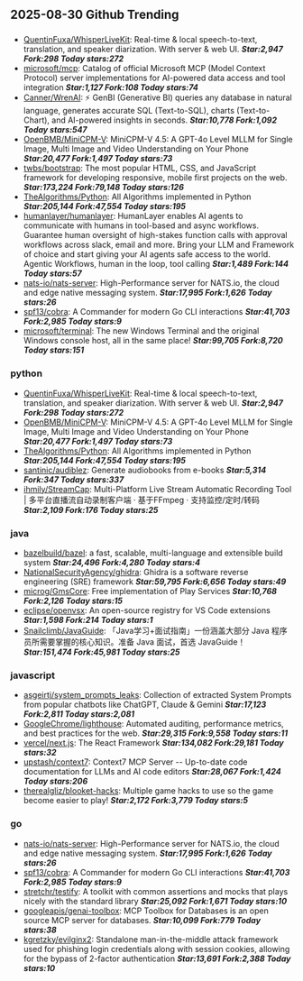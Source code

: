 ## 2025-08-30 Github Trending

### 
* [QuentinFuxa/WhisperLiveKit](https://github.com/QuentinFuxa/WhisperLiveKit): Real-time & local speech-to-text, translation, and speaker diarization. With server & web UI. ***Star:2,947 Fork:298 Today stars:272***
* [microsoft/mcp](https://github.com/microsoft/mcp): Catalog of official Microsoft MCP (Model Context Protocol) server implementations for AI-powered data access and tool integration ***Star:1,127 Fork:108 Today stars:74***
* [Canner/WrenAI](https://github.com/Canner/WrenAI): ⚡️ GenBI (Generative BI) queries any database in natural language, generates accurate SQL (Text-to-SQL), charts (Text-to-Chart), and AI-powered insights in seconds. ***Star:10,778 Fork:1,092 Today stars:547***
* [OpenBMB/MiniCPM-V](https://github.com/OpenBMB/MiniCPM-V): MiniCPM-V 4.5: A GPT-4o Level MLLM for Single Image, Multi Image and Video Understanding on Your Phone ***Star:20,477 Fork:1,497 Today stars:73***
* [twbs/bootstrap](https://github.com/twbs/bootstrap): The most popular HTML, CSS, and JavaScript framework for developing responsive, mobile first projects on the web. ***Star:173,224 Fork:79,148 Today stars:126***
* [TheAlgorithms/Python](https://github.com/TheAlgorithms/Python): All Algorithms implemented in Python ***Star:205,144 Fork:47,554 Today stars:195***
* [humanlayer/humanlayer](https://github.com/humanlayer/humanlayer): HumanLayer enables AI agents to communicate with humans in tool-based and async workflows. Guarantee human oversight of high-stakes function calls with approval workflows across slack, email and more. Bring your LLM and Framework of choice and start giving your AI agents safe access to the world. Agentic Workflows, human in the loop, tool calling ***Star:1,489 Fork:144 Today stars:57***
* [nats-io/nats-server](https://github.com/nats-io/nats-server): High-Performance server for NATS.io, the cloud and edge native messaging system. ***Star:17,995 Fork:1,626 Today stars:26***
* [spf13/cobra](https://github.com/spf13/cobra): A Commander for modern Go CLI interactions ***Star:41,703 Fork:2,985 Today stars:9***
* [microsoft/terminal](https://github.com/microsoft/terminal): The new Windows Terminal and the original Windows console host, all in the same place! ***Star:99,705 Fork:8,720 Today stars:151***

### python
* [QuentinFuxa/WhisperLiveKit](https://github.com/QuentinFuxa/WhisperLiveKit): Real-time & local speech-to-text, translation, and speaker diarization. With server & web UI. ***Star:2,947 Fork:298 Today stars:272***
* [OpenBMB/MiniCPM-V](https://github.com/OpenBMB/MiniCPM-V): MiniCPM-V 4.5: A GPT-4o Level MLLM for Single Image, Multi Image and Video Understanding on Your Phone ***Star:20,477 Fork:1,497 Today stars:73***
* [TheAlgorithms/Python](https://github.com/TheAlgorithms/Python): All Algorithms implemented in Python ***Star:205,144 Fork:47,554 Today stars:195***
* [santinic/audiblez](https://github.com/santinic/audiblez): Generate audiobooks from e-books ***Star:5,314 Fork:347 Today stars:337***
* [ihmily/StreamCap](https://github.com/ihmily/StreamCap): Multi-Platform Live Stream Automatic Recording Tool | 多平台直播流自动录制客户端 · 基于FFmpeg · 支持监控/定时/转码 ***Star:2,109 Fork:176 Today stars:25***

### java
* [bazelbuild/bazel](https://github.com/bazelbuild/bazel): a fast, scalable, multi-language and extensible build system ***Star:24,496 Fork:4,280 Today stars:4***
* [NationalSecurityAgency/ghidra](https://github.com/NationalSecurityAgency/ghidra): Ghidra is a software reverse engineering (SRE) framework ***Star:59,795 Fork:6,656 Today stars:49***
* [microg/GmsCore](https://github.com/microg/GmsCore): Free implementation of Play Services ***Star:10,768 Fork:2,126 Today stars:15***
* [eclipse/openvsx](https://github.com/eclipse/openvsx): An open-source registry for VS Code extensions ***Star:1,598 Fork:214 Today stars:1***
* [Snailclimb/JavaGuide](https://github.com/Snailclimb/JavaGuide): 「Java学习+面试指南」一份涵盖大部分 Java 程序员所需要掌握的核心知识。准备 Java 面试，首选 JavaGuide！ ***Star:151,474 Fork:45,981 Today stars:25***

### javascript
* [asgeirtj/system_prompts_leaks](https://github.com/asgeirtj/system_prompts_leaks): Collection of extracted System Prompts from popular chatbots like ChatGPT, Claude & Gemini ***Star:17,123 Fork:2,811 Today stars:2,081***
* [GoogleChrome/lighthouse](https://github.com/GoogleChrome/lighthouse): Automated auditing, performance metrics, and best practices for the web. ***Star:29,315 Fork:9,558 Today stars:11***
* [vercel/next.js](https://github.com/vercel/next.js): The React Framework ***Star:134,082 Fork:29,181 Today stars:32***
* [upstash/context7](https://github.com/upstash/context7): Context7 MCP Server -- Up-to-date code documentation for LLMs and AI code editors ***Star:28,067 Fork:1,424 Today stars:206***
* [therealgliz/blooket-hacks](https://github.com/therealgliz/blooket-hacks): Multiple game hacks to use so the game become easier to play! ***Star:2,172 Fork:3,779 Today stars:5***

### go
* [nats-io/nats-server](https://github.com/nats-io/nats-server): High-Performance server for NATS.io, the cloud and edge native messaging system. ***Star:17,995 Fork:1,626 Today stars:26***
* [spf13/cobra](https://github.com/spf13/cobra): A Commander for modern Go CLI interactions ***Star:41,703 Fork:2,985 Today stars:9***
* [stretchr/testify](https://github.com/stretchr/testify): A toolkit with common assertions and mocks that plays nicely with the standard library ***Star:25,092 Fork:1,671 Today stars:10***
* [googleapis/genai-toolbox](https://github.com/googleapis/genai-toolbox): MCP Toolbox for Databases is an open source MCP server for databases. ***Star:10,099 Fork:779 Today stars:38***
* [kgretzky/evilginx2](https://github.com/kgretzky/evilginx2): Standalone man-in-the-middle attack framework used for phishing login credentials along with session cookies, allowing for the bypass of 2-factor authentication ***Star:13,691 Fork:2,388 Today stars:10***
